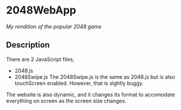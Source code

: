 # 2048WebApp
*My rendition of the popular 2048 game*
## Description
There are 2 JavaScript files,
* 2048.js 
* 2048Swipe.js
The 2048Swipe.js is the same as 2048.js but is also touchScreen enabled.
However, that is slghtly buggy.

The website is also dynamic, and it changes its format to accomodate everything on screen as the screen size changes.
